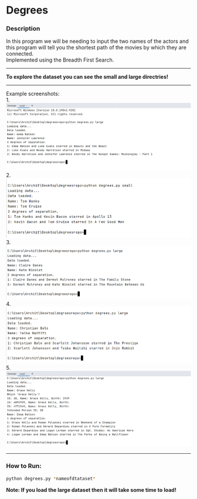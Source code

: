 # Degrees

### Description
In this program we will be needing to input the two names of the actors and this program will tell you the shortest path of the movies by which they are connected.  
Implemented using the Breadth First Search.
***
**To explore the dataset you can see the small and large directries!**
***
Example screenshots:  
1.![ex1](screenshots/ex1.png)
2.![ex2](screenshots/ex2.png)
3.![ex3](screenshots/ex3.png)
4.![ex4](screenshots/ex4.png)
5.![ex5](screenshots/ex5.png)
***
### How to Run:
```Bash
python degrees.py *nameofdtataset*
```
**Note: If you load the large dataset then it will take some time to load!**
